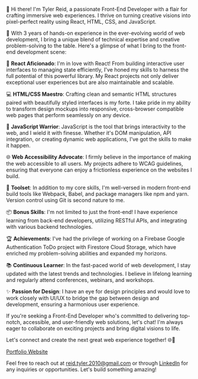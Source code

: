 👋 Hi there! I'm Tyler Reid, a passionate Front-End Developer with a flair for crafting immersive web experiences. I thrive on turning creative visions into pixel-perfect reality using React, HTML, CSS, and JavaScript.

🚀 With 3 years of hands-on experience in the ever-evolving world of web development, I bring a unique blend of technical expertise and creative problem-solving to the table. Here's a glimpse of what I bring to the front-end development scene:

🌟 **React Aficionado**: I'm in love with React! From building interactive user interfaces to managing state efficiently, I've honed my skills to harness the full potential of this powerful library. My React projects not only deliver exceptional user experiences but are also maintainable and scalable.

💻 **HTML/CSS Maestro**: Crafting clean and semantic HTML structures paired with beautifully styled interfaces is my forte. I take pride in my ability to transform design mockups into responsive, cross-browser compatible web pages that perform seamlessly on any device.

🚀 **JavaScript Warrior**: JavaScript is the tool that brings interactivity to the web, and I wield it with finesse. Whether it's DOM manipulation, API integration, or creating dynamic web applications, I've got the skills to make it happen.

🌐 **Web Accessibility Advocate**: I firmly believe in the importance of making the web accessible to all users. My projects adhere to WCAG guidelines, ensuring that everyone can enjoy a frictionless experience on the websites I build.

🔧 **Toolset**: In addition to my core skills, I'm well-versed in modern front-end build tools like Webpack, Babel, and package managers like npm and yarn. Version control using Git is second nature to me.

📦 **Bonus Skills**: I'm not limited to just the front-end! I have experience learning from back-end developers, utilizing RESTful APIs, and integrating with various backend technologies.

🏆 **Achievements**: I've had the privilege of working on a Firebase Google Authentication ToDo project with Firestore Cloud Storage, which have enriched my problem-solving abilities and expanded my horizons.

📚 **Continuous Learner**: In the fast-paced world of web development, I stay updated with the latest trends and technologies. I believe in lifelong learning and regularly attend conferences, webinars, and workshops.

✨ **Passion for Design**: I have an eye for design principles and  would love to work closely with UI/UX to bridge the gap between design and development, ensuring a harmonious user experience.

If you're seeking a Front-End Developer who's committed to delivering top-notch, accessible, and user-friendly web solutions, let's chat! I'm always eager to collaborate on exciting projects and bring digital visions to life.

Let's connect and create the next great web experience together! 🌐🚀

[Portfolio Website](https://tylercodes-11.github.io/PortWebsite)

Feel free to reach out at reid.tyler.2010@gmail.com or through [LinkedIn](https://www.linkedin.com/in/tylerreidprofessional/) for any inquiries or opportunities. Let's build something amazing!
<!---
tylercodes-11/tylercodes-11 is a ✨ special ✨ repository because its `README.md` (this file) appears on your GitHub profile.
You can click the Preview link to take a look at your changes.
--->
